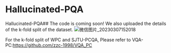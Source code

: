 # Hallucinated-PQA
Hallucinated-PQA##
The code is coming soon!
We also uploaded the details of the k-fold split of the dataset.
![微信图片_20230307152018](https://user-images.githubusercontent.com/91246967/230883165-51751254-6e14-4405-9b0a-db4f760fa853.jpg)





For the k-fold split of WPC and SJTU-PCQA, Please refer to VQA-PC:https://github.com/zzc-1998/VQA_PC
